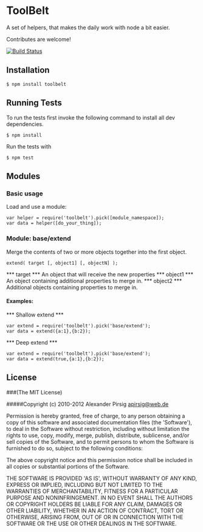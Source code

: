 # ToolBelt

A set of helpers, that makes the daily work with node a bit easier.

Contributes are welcome!

[![Build Status](https://secure.travis-ci.org/piscis/toolbelt.png)](http://travis-ci.org/piscis/toolbelt)

## Installation

    $ npm install toolbelt

## Running Tests

To run the tests first invoke the following command to install all dev dependencies.

    $ npm install

Run the tests with
 
    $ npm test

## Modules

### Basic usage

Load and use a module:

    var helper = require('toolbelt').pick([module_namespace]);
    var data = helper([do_your_thing]);

### Module: base/extend

Merge the contents of two or more objects together into the first object.    

    extend( target [, object1] [, objectN] );

*** target *** An object that will receive the new properties
*** object1 *** An object containing additional properties to merge in.
*** object2 *** Additional objects containing properties to merge in.

#### Examples:

*** Shallow extend ***

    var extend = require('toolbelt').pick('base/extend');
    var data = extend({a:1},{b:2});

*** Deep extend ***

    var extend = require('toolbelt').pick('base/extend');
    var data = extend(true,{a:1},{b:2});


## License

###(The MIT License)

#####Copyright (c) 2010-2012 Alexander Pirsig <apirsig@web.de>

Permission is hereby granted, free of charge, to any person obtaining
a copy of this software and associated documentation files (the
'Software'), to deal in the Software without restriction, including
without limitation the rights to use, copy, modify, merge, publish,
distribute, sublicense, and/or sell copies of the Software, and to
permit persons to whom the Software is furnished to do so, subject to
the following conditions:

The above copyright notice and this permission notice shall be
included in all copies or substantial portions of the Software.

THE SOFTWARE IS PROVIDED 'AS IS', WITHOUT WARRANTY OF ANY KIND,
EXPRESS OR IMPLIED, INCLUDING BUT NOT LIMITED TO THE WARRANTIES OF
MERCHANTABILITY, FITNESS FOR A PARTICULAR PURPOSE AND NONINFRINGEMENT.
IN NO EVENT SHALL THE AUTHORS OR COPYRIGHT HOLDERS BE LIABLE FOR ANY
CLAIM, DAMAGES OR OTHER LIABILITY, WHETHER IN AN ACTION OF CONTRACT,
TORT OR OTHERWISE, ARISING FROM, OUT OF OR IN CONNECTION WITH THE
SOFTWARE OR THE USE OR OTHER DEALINGS IN THE SOFTWARE.